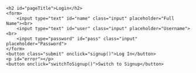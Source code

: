 <html>
<head>
    <meta charset="UTF-8">
    <meta name="viewport" content="width=device-width, initial-scale=1.0">
</head>
<div class="form-container">

    <h2 id="pageTitle">Login</h2>
    <form>
        <input type="text" id="name" class="input" placeholder="Full Name"><br>
        <input type="text" id="user" class="input" placeholder="Username"><br>
        <input type="password" id="pass" class="input" placeholder="Password">
    </form>
    <button class="submit" onclick="signup()">Log In</button>
    <p id="error"></p>
    <button onclick="switchToSignup()">Switch to Signup</button>
</div>
<script>
function switchToSignup() {
    window.location.href = "http://127.0.0.1:4100/frontcasts/signup.html";
}
function signup() {
    data = {
        "name": document.getElementById("name").value,
        "uid": document.getElementById("user").value,
        "password": document.getElementById("pass").value
    }
    let options = {
        method: 'POST',
        headers: {
            'Content-Type': 'application/json;charset=utf-8'
        },
        body: JSON.stringify(data),
        credentials: 'include'
    }
    fetch('http://127.0.0.1:8086/api/users/authenticate', options)
    .then(response => {
        if (response.ok) {
            // Handle successful login
            const headers = response.headers;
            const headerEntries = [...headers.entries()]
            console.log('Response Headers:', headerEntries)
            console.log('All Cookies:', document.cookie);
            document.getElementById("error").innerHTML = ""
            const jwtCookie = getCookie('jwt');
            if (jwtCookie) {
                console.log('JWT Token:', jwtCookie);
            } else {
                console.log('JWT Token not found');
            }
            // Redirect to the desired page after successful login
            window.location.href = "http://127.0.0.1:4100/frontcasts/";
        }
        else {
            // Handle incorrect login information
            document.getElementById("error").innerHTML = "Incorrect Login Information";
            // You can also redirect to an error page or display a 403 error here
        }
    })
    .catch(error => {
        console.error("Error:", error);
    });
}

function getCookie(name) {
    const value = `; ${document.cookie}`;
    const parts = value.split(`; ${name}=`);
    if (parts.length === 2) return parts.pop().split(';').shift();
}
</script>
</html>